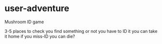 # user-adventure

Mushroom ID game

3-5 places to check
you find something or not
you have to ID it
you can take it home
if you miss-ID you can die?
